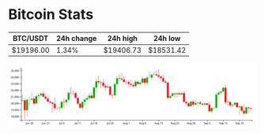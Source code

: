# Bitcoin Stats

BTC/USDT|24h change|24h high|24h low|
|---|---|---|---|
|$19196.00|1.34%|$19406.73|$18531.42|

<img src="./chart.svg">
